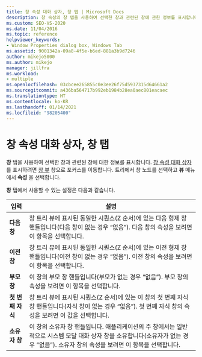 ```yaml
---
title: 창 속성 대화 상자, 창 탭 | Microsoft Docs
description: 창 속성의 창 탭을 사용하여 선택한 창과 관련된 창에 관한 정보를 표시합니다. 설정에 관해서는 이 문서를 참조하세요.
ms.custom: SEO-VS-2020
ms.date: 11/04/2016
ms.topic: reference
helpviewer_keywords:
- Window Properties dialog box, Windows Tab
ms.assetid: 9001342a-09a8-4f5e-b6ed-881a3b9d7246
author: mikejo5000
ms.author: mikejo
manager: jillfra
ms.workload:
- multiple
ms.openlocfilehash: 03cbcee265855c0e3ee26f75d5937315d64661a2
ms.sourcegitcommit: a436ba564717b992eb1984b28ea0aec801eacaec
ms.translationtype: HT
ms.contentlocale: ko-KR
ms.lasthandoff: 01/14/2021
ms.locfileid: "98205400"
---
```

# <a name="windows-tab-window-properties-dialog-box"></a>창 속성 대화 상자, 창 탭
**창** 탭을 사용하여 선택한 창과 관련된 창에 대한 정보를 표시합니다. [창 속성 대화 상자](../debugger/window-properties-dialog-box.md)를 표시하려면 [창 뷰](../debugger/windows-view.md) 창으로 포커스를 이동합니다. 트리에서 창 노드를 선택하고 **뷰** 메뉴에서 **속성** 을 선택합니다.

 **창** 탭에서 사용할 수 있는 설정은 다음과 같습니다.

|입력|설명|
|-----------|-----------------|
|**다음 창**|창 트리 뷰에 표시된 동일한 시퀀스(Z 순서)에 있는 다음 형제 창 핸들입니다(다음 창이 없는 경우 “없음”). 다음 창의 속성을 보려면 이 항목을 선택합니다.|
|**이전 창**|창 트리 뷰에 표시된 동일한 시퀀스(Z 순서)에 있는 이전 형제 창 핸들입니다(이전 창이 없는 경우 “없음”). 이전 창의 속성을 보려면 이 항목을 선택합니다.|
|**부모 창**|이 창의 부모 창 핸들입니다(부모가 없는 경우 “없음”). 부모 창의 속성을 보려면 이 항목을 선택합니다.|
|**첫 번째 자식**|창 트리 뷰에 표시된 시퀀스(Z 순서)에 있는 이 창의 첫 번째 자식 창 핸들입니다(자식 창이 없는 경우 “없음”). 첫 번째 자식 창의 속성을 보려면 이 값을 선택합니다.|
|**소유자 창**|이 창의 소유자 창 핸들입니다. 애플리케이션의 주 창에서는 일반적으로 시스템 모달 대화 상자 창을 소유합니다(소유자가 없는 경우 “없음”). 소유자 창의 속성을 보려면 이 항목을 선택합니다.|